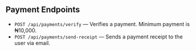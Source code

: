 ## Payment Endpoints

- `POST /api/payments/verify` — Verifies a payment. Minimum payment is ₦10,000.
- `POST /api/payments/send-receipt` — Sends a payment receipt to the user via email. 